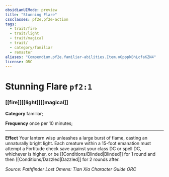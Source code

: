 ```yaml
---
obsidianUIMode: preview
title: "Stunning Flare"
cssclasses: pf2e,pf2e-action
tags:
  - trait/fire
  - trait/light
  - trait/magical
  - trait/
  - category/familiar
  - remaster
aliases: "Compendium.pf2e.familiar-abilities.Item.oOpppkBhLcfaKZN4"
license: ORC
---
```

# Stunning Flare `pf2:1`

### [[fire]][[light]][[magical]]

**Category** familiar; 




**Frequency** once per 10 minutes;

* * *

**Effect** Your lantern wisp unleashes a large burst of flame, casting an unnaturally bright light. Each creature within a 15-foot emanation must attempt a Fortitude check save against your class DC or spell DC, whichever is higher, or be [[Conditions/Blinded|Blinded]] for 1 round and then [[Conditions/Dazzled|Dazzled]] for 2 rounds after.

*Source: Pathfinder Lost Omens: Tian Xia Character Guide*
*ORC*